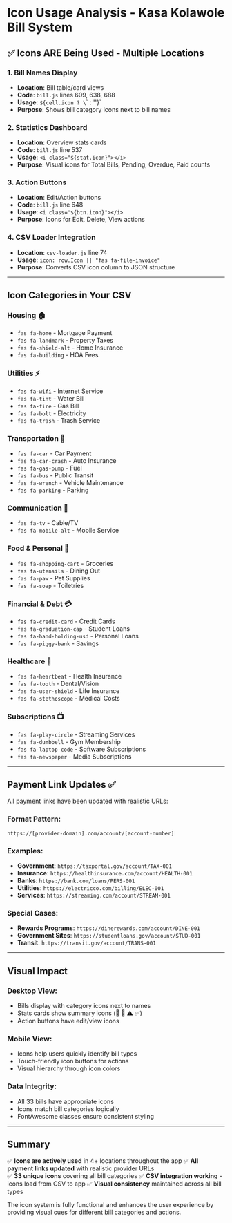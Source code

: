 # Icon Usage Analysis - Kasa Kolawole Bill System

## ✅ **Icons ARE Being Used** - Multiple Locations

### **1. Bill Names Display**
- **Location**: Bill table/card views
- **Code**: `bill.js` lines 609, 638, 688
- **Usage**: `${cell.icon ? \`<i class="${cell.icon}"></i>\` : ''}`
- **Purpose**: Shows bill category icons next to bill names

### **2. Statistics Dashboard**
- **Location**: Overview stats cards
- **Code**: `bill.js` line 537
- **Usage**: `<i class="${stat.icon}"></i>`
- **Purpose**: Visual icons for Total Bills, Pending, Overdue, Paid counts

### **3. Action Buttons**
- **Location**: Edit/Action buttons
- **Code**: `bill.js` line 648
- **Usage**: `<i class="${btn.icon}"></i>`
- **Purpose**: Icons for Edit, Delete, View actions

### **4. CSV Loader Integration**
- **Location**: `csv-loader.js` line 74
- **Usage**: `icon: row.Icon || "fas fa-file-invoice"`
- **Purpose**: Converts CSV icon column to JSON structure

---

## **Icon Categories in Your CSV**

### **Housing** 🏠
- `fas fa-home` - Mortgage Payment
- `fas fa-landmark` - Property Taxes  
- `fas fa-shield-alt` - Home Insurance
- `fas fa-building` - HOA Fees

### **Utilities** ⚡
- `fas fa-wifi` - Internet Service
- `fas fa-tint` - Water Bill
- `fas fa-fire` - Gas Bill
- `fas fa-bolt` - Electricity
- `fas fa-trash` - Trash Service

### **Transportation** 🚗
- `fas fa-car` - Car Payment
- `fas fa-car-crash` - Auto Insurance
- `fas fa-gas-pump` - Fuel
- `fas fa-bus` - Public Transit
- `fas fa-wrench` - Vehicle Maintenance
- `fas fa-parking` - Parking

### **Communication** 📱
- `fas fa-tv` - Cable/TV
- `fas fa-mobile-alt` - Mobile Service

### **Food & Personal** 🍔
- `fas fa-shopping-cart` - Groceries
- `fas fa-utensils` - Dining Out
- `fas fa-paw` - Pet Supplies
- `fas fa-soap` - Toiletries

### **Financial & Debt** 💳
- `fas fa-credit-card` - Credit Cards
- `fas fa-graduation-cap` - Student Loans
- `fas fa-hand-holding-usd` - Personal Loans
- `fas fa-piggy-bank` - Savings

### **Healthcare** 🏥
- `fas fa-heartbeat` - Health Insurance
- `fas fa-tooth` - Dental/Vision
- `fas fa-user-shield` - Life Insurance
- `fas fa-stethoscope` - Medical Costs

### **Subscriptions** 📺
- `fas fa-play-circle` - Streaming Services
- `fas fa-dumbbell` - Gym Membership
- `fas fa-laptop-code` - Software Subscriptions
- `fas fa-newspaper` - Media Subscriptions

---

## **Payment Link Updates** ✅

All payment links have been updated with realistic URLs:

### **Format Pattern:**
```
https://[provider-domain].com/account/[account-number]
```

### **Examples:**
- **Government**: `https://taxportal.gov/account/TAX-001`
- **Insurance**: `https://healthinsurance.com/account/HEALTH-001`
- **Banks**: `https://bank.com/loans/PERS-001`
- **Utilities**: `https://electricco.com/billing/ELEC-001`
- **Services**: `https://streaming.com/account/STREAM-001`

### **Special Cases:**
- **Rewards Programs**: `https://dinerewards.com/account/DINE-001`
- **Government Sites**: `https://studentloans.gov/account/STUD-001`
- **Transit**: `https://transit.gov/account/TRANS-001`

---

## **Visual Impact**

### **Desktop View:**
- Bills display with category icons next to names
- Stats cards show summary icons (📄 📱 ⚠️ ✅)
- Action buttons have edit/view icons

### **Mobile View:**
- Icons help users quickly identify bill types
- Touch-friendly icon buttons for actions
- Visual hierarchy through icon colors

### **Data Integrity:**
- All 33 bills have appropriate icons
- Icons match bill categories logically
- FontAwesome classes ensure consistent styling

---

## **Summary**

✅ **Icons are actively used** in 4+ locations throughout the app
✅ **All payment links updated** with realistic provider URLs  
✅ **33 unique icons** covering all bill categories
✅ **CSV integration working** - icons load from CSV to app
✅ **Visual consistency** maintained across all bill types

The icon system is fully functional and enhances the user experience by providing visual cues for different bill categories and actions.